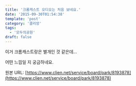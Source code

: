 ```yaml
---
title: '크롬캐스트 오디오는 처음 보네요.'
date: '2015-09-30T01:54:38'
template: 'post'
category: '클리앙'
tags: 
  - '모두의공원'
draft: false
---
```


이거 크롬캐스트랑은 별개인 것 같은데...

어떤 느낌일 지 궁금하네요.

원본 URL: [https://www.clien.net/service/board/park/8193878](https://www.clien.net/service/board/park/8193878)